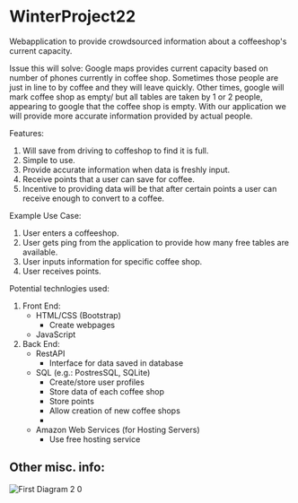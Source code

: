 # WinterProject22

Webapplication to provide crowdsourced information about a coffeeshop's current capacity. 

Issue this will solve: Google maps provides current capacity based on number of phones currently in coffee shop. Sometimes those people are just in line to by coffee and they will leave quickly. Other times, google will mark coffee shop as empty/ but all tables are taken by 1 or 2 people, appearing to google that the coffee shop is empty. With our application we will provide more accurate information provided by actual people. 

Features:
1. Will save from driving to coffeshop to find it is full.
2. Simple to use.
3. Provide accurate information when data is freshly input.
4. Receive points that a user can save for coffee.
5. Incentive to providing data will be that after certain points a user can receive enough to convert to a coffee.


Example Use Case:
1. User enters a coffeeshop.
2. User gets ping from the application to provide how many free tables are available.
3. User inputs information for specific coffee shop.
4. User receives points.


Potential technlogies used:
1. Front End:
    - HTML/CSS (Bootstrap)
        - Create webpages
    - JavaScript
2. Back End:
    - RestAPI
        - Interface for data saved in database
    - SQL (e.g.: PostresSQL, SQLite)
        - Create/store user profiles
        - Store data of each coffee shop
        - Store points
        - Allow creation of new coffee shops
        - 
    - Amazon Web Services (for Hosting Servers)
        - Use free hosting service

Other misc. info:
- 
![First Diagram 2 0](https://user-images.githubusercontent.com/68760828/208498726-0e1106fb-b746-403c-9685-f4da8df2ca23.jpg)


